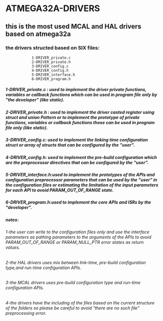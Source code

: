 # ATMEGA32A-DRIVERS
## this is the most used MCAL and HAL drivers based on atmega32a 
### the drivers structed based on SIX files:
                1-DRIVER_private.c
                2-DRIVER_private.h
                3-DRIVER_config.c
                4-DRIVER_config.h
                5-DRIVER_interface.h
                6-DRIVER_program.h

#####  1-DRIVER_private.c : used to implement the driver private functions, variables or callback functions which can be used in program file only by "the developer" (like static).
#####  2-DRIVER_private.h : used to implement the driver casted register using struct and union Pattern or to implement the prototype of private functions, variables or callback functions those can be used in program file only (like static).
#####  3-DRIVER_config.c: used to implement the linking time configuration struct or array of structs that can be configured by the "user".
#####  4-DRIVER_config.h: used to implement the pre-build configuration which are the preprocessor directives that can be configured by the "user".
#####  5-DRIVER_interface.h:used to implement the prototypes of the APIs and configuration preprocessor parameters that can be used by the "user" in the configuration files or estimating the limitation of the input parameters for each API to avoid PARAM_OUT_OF_RANGE state.
#####  6-DRIVER_program.h:used to implement the core APIs and ISRs by the "developer".


##### notes:
 
######   1-the user can write to the configuration files only and use the interface parameters as pathing parameters to the arguments of the APIs to avoid PARAM_OUT_OF_RANGE or PARAM_NULL_PTR error states as return values.
  
######    2-the HAL drivers uses mix between link-time, pre-build configuration type,and run-time configuration APIs.
 
######    3-the MCAL drivers uses pre-build configuration type and run-time configuration APIs.
 
######    4-the drivers have the including of the files based on the current structure of the folders so please be careful to avoid "there are no such file" preprocessing error.
                     

